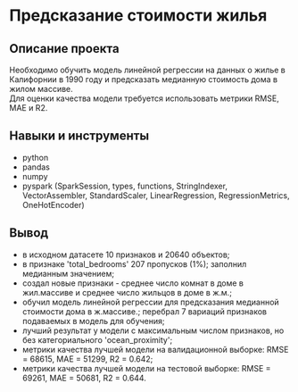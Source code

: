 # Предсказание стоимости жилья

## Описание проекта

Необходимо обучить модель линейной регрессии на данных о жилье в Калифорнии в 1990 году и предсказать медианную стоимость дома в жилом массиве.\
Для оценки качества модели требуется использовать метрики RMSE, MAE и R2.

## Навыки и инструменты

* python
* pandas
* numpy
* pyspark (SparkSession, types, functions, StringIndexer, VectorAssembler, StandardScaler, LinearRegression, RegressionMetrics, OneHotEncoder)

## Вывод

* в исходном датасете 10 признаков и 20640 объектов;
* в признаке 'total_bedrooms' 207 пропусков (1%); заполнил медианным значением;
* создал новые признаки - среднее число комнат в доме в жил.массиве и среднее число жильцов в доме в ж.м.;
* обучил модель линейной регрессии для предсказания медианной стоимости дома в ж.массиве.; перебрал 7 вариаций признаков подаваемых в модель для обучения;
* лучший результат у модели с максимальным числом признаков, но без категориального 'ocean_proximity';
* метрики качества лучшей модели на валидационной выборке: RMSE = 68615, MAE = 51299, R2 = 0.642;
* метрики качества лучшей модели на тестовой выборке: RMSE = 69261, MAE = 50681, R2 = 0.644.